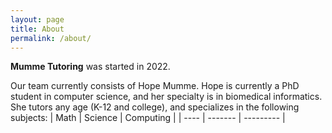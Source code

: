 ```yaml
---
layout: page
title: About
permalink: /about/
---
```


**Mumme Tutoring** was started in 2022. 

Our team currently consists of Hope Mumme. 
Hope is currently a PhD student in computer science, and her specialty is in biomedical informatics.
She tutors any age (K-12 and college), and specializes in the following subjects:
| Math | Science | Computing |
| ---- | ------- | --------- |
